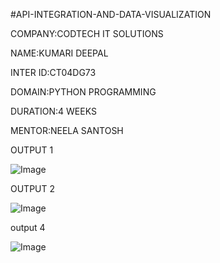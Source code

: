 #API-INTEGRATION-AND-DATA-VISUALIZATION

COMPANY:CODTECH IT SOLUTIONS

NAME:KUMARI DEEPAL

INTER ID:CT04DG73

DOMAIN:PYTHON PROGRAMMING

DURATION:4 WEEKS

MENTOR:NEELA SANTOSH

OUTPUT 1

![Image](https://github.com/user-attachments/assets/3e5eb435-ae70-4c05-bd2a-fab64e71ecff)

OUTPUT 2

![Image](https://github.com/user-attachments/assets/28300497-eac7-4ace-95f1-dec3ab47bd6c)

output 4

![Image](https://github.com/user-attachments/assets/0baf1574-b3e4-42e8-8901-f6f2fcce9e41)

